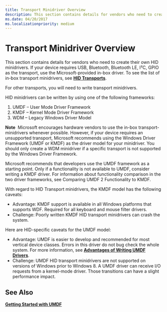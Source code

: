 ```yaml
---
title: Transport Minidriver Overview
description: This section contains details for vendors who need to create their own HID minidrivers. 
ms.date: 04/20/2017
ms.localizationpriority: medium
---
```


# Transport Minidriver Overview

This section contains details for vendors who need to create their own HID minidrivers. If your device requires USB, Bluetooth, Bluetooth LE, I²C, GPIO as the transport, use the Microsoft-provided in-box driver. To see the list of in-box transport minidrivers, see [**HID Transports**](hid-transports.md).

For other transports, you will need to write transport minidrivers.

HID minidrivers can be written by using one of the following frameworks:

1.  UMDF – User Mode Driver Framework
2.  KMDF – Kernel Mode Driver Framework
3.  WDM – Legacy Windows Driver Model

**Note**  Microsoft encourages hardware vendors to use the in-box transport-minidrivers whenever possible. However, if your device requires an unsupported transport, Microsoft recommends using the Windows Driver Framework (UMDF or KMDF) as the driver model for your minidriver. You should only create a WDM minidriver if a specific transport is not supported by the Windows Driver Framework.

Microsoft recommends that developers use the UMDF framework as a starting point. Only if a functionality is not available to UMDF, consider writing a KMDF driver. For information about functionality comparison in the two driver frameworks, see Comparing UMDF 2 Functionality to KMDF.

With regard to HID Transport minidrivers, the KMDF model has the following caveats:

* Advantage: KMDF support is available in all Windows platforms that supports WDF. Required for all keyboard and mouse filter drivers.
* Challenge: Poorly written KMDF HID transport minidrivers can crash the system.

Here are HID-specific caveats for the UMDF model:

*  Advantage: UMDF is easier to develop and recommended for most vertical device classes. Errors in this driver do not bug check the whole system. For more information, see [**Advantages of Writing UMDF Drivers**](../wdf/advantages-of-writing-umdf-drivers.md).   
* Challenge: UMDF HID transport minidrivers are not supported on versions of Windows prior to Windows 8. A UMDF driver can receive I/O requests from a kernel-mode driver. Those transitions can have a slight performance impact.


## See Also
[**Getting Started with UMDF**](../wdf/getting-started-with-umdf-version-2.md) 


 




